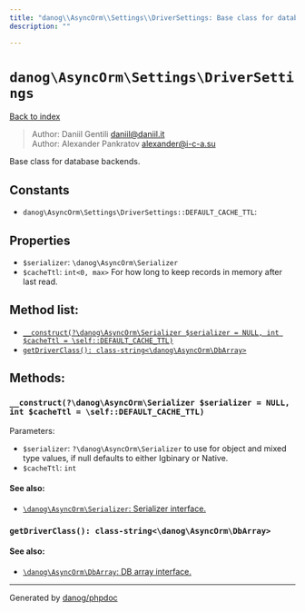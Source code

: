 ```yaml
---
title: "danog\\AsyncOrm\\Settings\\DriverSettings: Base class for database backends."
description: ""

---
```

# `danog\AsyncOrm\Settings\DriverSettings`
[Back to index](../../../index.md)

> Author: Daniil Gentili <daniil@daniil.it>  
> Author: Alexander Pankratov <alexander@i-c-a.su>  
  

Base class for database backends.  




## Constants
* `danog\AsyncOrm\Settings\DriverSettings::DEFAULT_CACHE_TTL`: 

## Properties
* `$serializer`: `\danog\AsyncOrm\Serializer` 
* `$cacheTtl`: `int<0, max>` For how long to keep records in memory after last read.

## Method list:
* [`__construct(?\danog\AsyncOrm\Serializer $serializer = NULL, int $cacheTtl = \self::DEFAULT_CACHE_TTL)`](#__construct-danog-asyncorm-serializer-serializer-null-int-cachettl-self-default_cache_ttl)
* [`getDriverClass(): class-string<\danog\AsyncOrm\DbArray>`](#getdriverclass-class-string-danog-asyncorm-dbarray)

## Methods:
### `__construct(?\danog\AsyncOrm\Serializer $serializer = NULL, int $cacheTtl = \self::DEFAULT_CACHE_TTL)`




Parameters:

* `$serializer`: `?\danog\AsyncOrm\Serializer` to use for object and mixed type values, if null defaults to either Igbinary or Native.  
* `$cacheTtl`: `int`   


#### See also: 
* [`\danog\AsyncOrm\Serializer`: Serializer interface.](../../../danog/AsyncOrm/Serializer.md)




### `getDriverClass(): class-string<\danog\AsyncOrm\DbArray>`




#### See also: 
* [`\danog\AsyncOrm\DbArray`: DB array interface.](../../../danog/AsyncOrm/DbArray.md)




---
Generated by [danog/phpdoc](https://phpdoc.daniil.it)

